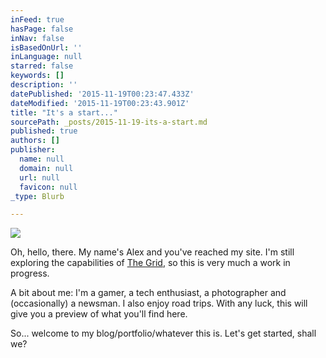 ```yaml
---
inFeed: true
hasPage: false
inNav: false
isBasedOnUrl: ''
inLanguage: null
starred: false
keywords: []
description: ''
datePublished: '2015-11-19T00:23:47.433Z'
dateModified: '2015-11-19T00:23:43.901Z'
title: "It's a start..."
sourcePath: _posts/2015-11-19-its-a-start.md
published: true
authors: []
publisher:
  name: null
  domain: null
  url: null
  favicon: null
_type: Blurb

---
```

![](https://the-grid-user-content.s3-us-west-2.amazonaws.com/101943b8-8712-4615-8b05-f5ba452d9c89.jpg)

Oh, hello, there. My name's Alex and you've reached my site. I'm still exploring the capabilities of [The Grid][0], so this is very much a work in progress.

A bit about me: I'm a gamer, a tech enthusiast, a photographer and (occasionally) a newsman. I also enjoy road trips. With any luck, this will give you a preview of what you'll find here.

So... welcome to my blog/portfolio/whatever this is. Let's get started, shall we?

[0]: https://thegrid.io/